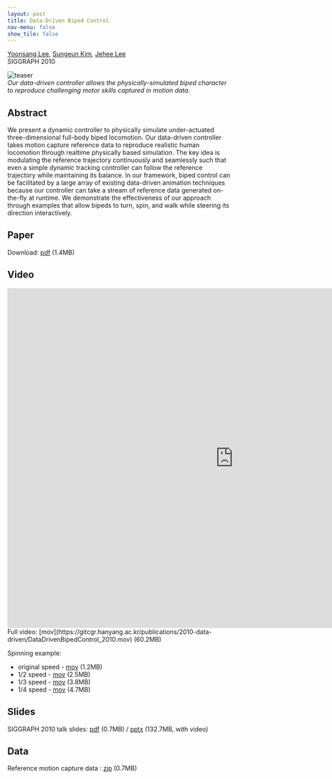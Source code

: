 ```yaml
---
layout: post
title: Data-Driven Biped Control
nav-menu: false
show_tile: false
---
```


[Yoonsang Lee](../people/yoonsang-lee.html), [Sungeun Kim](http://mrl.snu.ac.kr/~sungeun), [Jehee Lee](http://mrl.snu.ac.kr/~jehee/)  
SIGGRAPH 2010

![teaser](../assets/publications/2010-data-driven/teaser_web.png)  
*Our data-driven controller allows the physically-simulated biped character to reproduce challenging motor skills captured in motion data.*

## Abstract
We present a dynamic controller to physically simulate under-actuated three-dimensional full-body biped locomotion. Our data-driven controller takes motion capture reference data to reproduce realistic human locomotion through realtime physically based simulation. The key idea is modulating the reference trajectory continuously and seamlessly such that even a simple dynamic tracking controller can follow the reference trajectory while maintaining its balance. In our framework, biped control can be facilitated by a large array of existing data-driven animation techniques because our controller can take a stream of reference data generated on-the-fly at runtime. We demonstrate the effectiveness of our approach through examples that allow bipeds to turn, spin, and walk while steering its direction interactively. 

## Paper
Download: [pdf](https://gitcgr.hanyang.ac.kr/publications/2010-data-driven/DataDrivenBipedControl_2010.pdf) (1.4MB)

## Video 
<div id="iframe_container"> <div id="iframe">
<iframe width="1017" height="765" src="https://www.youtube.com/embed/hpeqxc_1vwo" frameborder="0" allow="accelerometer; autoplay; encrypted-media; gyroscope; picture-in-picture" allowfullscreen></iframe>
</div></div>  
Full video: [mov](https://gitcgr.hanyang.ac.kr/publications/2010-data-driven/DataDrivenBipedControl_2010.mov) (60.2MB)

Spinning example: 
- original speed - [mov](https://gitcgr.hanyang.ac.kr/publications/2010-data-driven/spin_1x.mov) (1.2MB)
- 1/2 speed - [mov](https://gitcgr.hanyang.ac.kr/publications/2010-data-driven/spin_0.5x.mov) (2.5MB)
- 1/3 speed - [mov](https://gitcgr.hanyang.ac.kr/publications/2010-data-driven/spin_0.33x.mov) (3.8MB)
- 1/4 speed - [mov](https://gitcgr.hanyang.ac.kr/publications/2010-data-driven/spin_0.25x.mov) (4.7MB) 

## Slides
SIGGRAPH 2010 talk slides: [pdf](https://gitcgr.hanyang.ac.kr/publications/2010-data-driven/ddbc-slides.pdf) (0.7MB) / [pptx](https://gitcgr.hanyang.ac.kr/publications/2010-data-driven/ddbc-slides-with-video.zip) (132.7MB, with video)

## Data
Reference motion capture data : [zip](https://gitcgr.hanyang.ac.kr/publications/2010-data-driven/DataDrivenBipedControl_2010_motion.zip) (0.7MB) 
